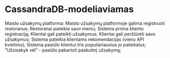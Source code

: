 # CassandraDB-modeliaviamas
Maisto užsakymų platforma:
Maisto užsakymų platformoje galima registruoti restoranus;
Restoranai pateikia savo meniu;
Sistema priima kliento registraciją;
Klientai gali pateikti užsakymus;
Klientai gali peržiūrėti savo užsakymus;
Sistema pateikia klientams rekomendacijas (vienu API kvietimu);
Sistema pasiūlo klientui tris populiariausius jo patiekalus;
“Užsisakyk vėl” - pasiūlo pakartoti paskutinį užsakymą;

 
